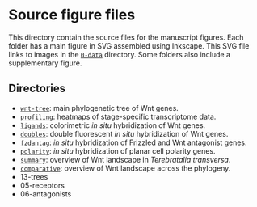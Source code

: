 # Source figure files

This directory contain the source files for the manuscript figures.
Each folder has a main figure in SVG assembled using Inkscape.
This SVG file links to images in the [`0-data`](../0-data) directory.
Some folders also include a supplementary figure.

## Directories

- [`wnt-tree`](wnt-tree): main phylogenetic tree of Wnt genes.
- [`profiling`](profiling): heatmaps of stage-specific transcriptome data.
- [`ligands`](ligands): colorimetric *in situ* hybridization of Wnt genes.
- [`doubles`](doubles): double fluorescent *in situ* hybridization of Wnt genes.
- [`fzdantag`](fzdantag): *in situ* hybridization of Frizzled and Wnt antagonist genes.
- [`polarity`](polarity): *in situ* hybridization of planar cell polarity genes.
- [`summary`](summary): overview of Wnt landscape in *Terebratalia transversa*.
- [`comparative`](comparative): overview of Wnt landscape across the phylogeny.
- 13-trees
- 05-receptors
- 06-antagonists
